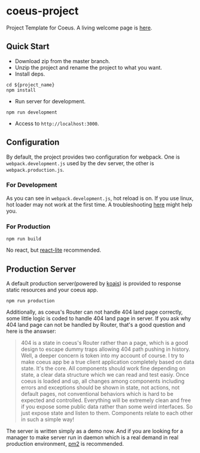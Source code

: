 # coeus-project

Project Template for Coeus. A living welcome page is [here](http://103.238.224.51/).

## Quick Start

* Download zip from the master branch.
* Unzip the project and rename the project to what you want.
* Install deps.
```shell
cd ${project_name}
npm install
```
* Run server for development.
```shell
npm run development
```
* Access to `http://localhost:3000`.

## Configuration

By default, the project provides two configuration for webpack. One is `webpack.development.js` used by the dev server, the other is `webpack.production.js`.

### For Development

As you can see in `webpack.development.js`, hot reload is on. If you use linux, hot loader may not work at the first time. A troubleshooting [here](https://webpack.github.io/docs/troubleshooting.html#not-enough-watchers) might help you.

### For Production

```shell
npm run build
```
No react, but [react-lite](https://github.com/Lucifier129/react-lite) recommended.

## Production Server

A default production server(powered by [koajs](http://koajs.com/)) is provided to response static resources and your coeus app.

```shell
npm run production
```

Additionally, as coeus's Router can not handle 404 land page correctly, some little logic is coded to handle 404 land page in server. If you ask why 404 land page can not be handled by Router, that's a good question and here is the answser:

>404 is a state in coeus's Router rather than a page, which is a good design to escape dummy traps allowing 404 path pushing in history. Well, a deeper concern is token into my account of course. I try to make coeus app be a true client application completely based on data state. It's the core. All components should work fine depending on state, a clear data structure which we can read and test easiy. Once coeus is loaded and up, all changes among components including errors and exceptions should be shown in state, not actions, not default pages, not conventional behaviors which is hard to be expected and controlled. Everything will be extremely clean and free if you expose some public data rather than some weird interfaces. So just expose state and listen to them. Components relate to each other in such a simple way!

The server is written simply as a demo now. And if you are looking for a manager to make server run in daemon which is a real demand in real production environment, [pm2](https://github.com/Unitech/pm2) is recommended.
